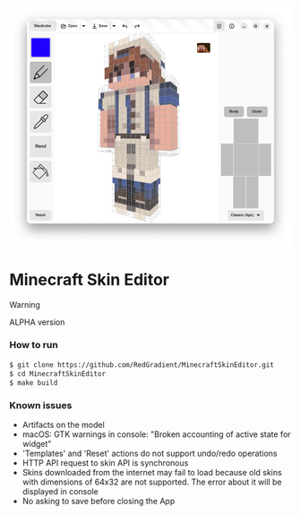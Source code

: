 ![MCSkinEditor UI](resources/screenshot-1.png)

[//]: # (<p float="left">)
[//]: # (  <img src="resources/screenshot-1.png" width="400" /> )
[//]: # (</p>)

# Minecraft Skin Editor
> [!WARNING]
> ALPHA version

### How to run
```shell
$ git clone https://github.com/RedGradient/MinecraftSkinEditor.git
$ cd MinecraftSkinEditor
$ make build
```

### Known issues
* Artifacts on the model
* macOS: GTK warnings in console: "Broken accounting of active state for widget"
* 'Templates' and 'Reset' actions do not support undo/redo operations
* HTTP API request to skin API is synchronous
* Skins downloaded from the internet may fail to load because old skins with dimensions of 64x32 are not supported. The error about it will be displayed in console
* No asking to save before closing the App
